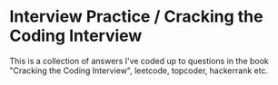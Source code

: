 # Interview Practice / Cracking the Coding Interview

This is a collection of answers I've coded up to questions in the book "Cracking the Coding Interview", leetcode, topcoder, hackerrank etc.
